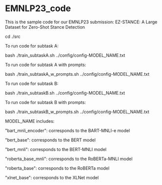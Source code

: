 # EMNLP23_code
This is the sample code for our EMNLP23 submission: EZ-STANCE: A Large Dataset for Zero-Shot Stance Detection

cd ./src

To run code for subtask A:

bash ./train_subtaskA.sh ../config/config-MODEL_NAME.txt

To run code for subtask A with prompts:

bash ./train_subtaskA_w_prompts.sh ../config/config-MODEL_NAME.txt

To run code for subtask B:

bash ./train_subtaskB.sh ../config/config-MODEL_NAME.txt

To run code for subtask B with prompts:

bash ./train_subtaskB_w_prompts.sh ../config/config-MODEL_NAME.txt

MODEL_NAME includes:

"bart_mnli_encoder": corresponds to the BART-MNLI-e model

"bert_base": corresponds to the BERT model

"bert_mnli": corresponds to the BERT-MNLI model

"roberta_base_mnli": corresponds to the RoBERTa-MNLI model

"roberta_base": corresponds to the RoBERTa model

"xlnet_base": corresponds to the XLNet model
